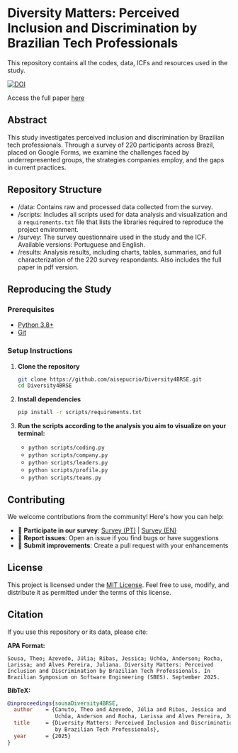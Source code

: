 # Diversity Matters: Perceived Inclusion and Discrimination by Brazilian Tech Professionals

This repository contains all the codes, data, ICFs and resources used in the study.

[![DOI](https://zenodo.org/badge/823398782.svg)](https://doi.org/10.5281/zenodo.15885217)

Access the full paper [here](results/Diversity4SEBR.pdf)

## Abstract

This study investigates perceived inclusion and discrimination by Brazilian tech professionals. Through a survey of 220 participants across Brazil, placed on Google Forms, we examine the challenges faced by underrepresented groups, the strategies companies employ, and the gaps in current practices.

## Repository Structure

- /data: Contains raw and processed data collected from the survey.
- /scripts: Includes all scripts used for data analysis and visualization and a `requirements.txt` file that lists the libraries required to reproduce the project environment.
- /survey: The survey questionnaire used in the study and the ICF. Available versions: Portuguese and English.
- /results: Analysis results, including charts, tables, summaries, and full characterization of the 220 survey respondants. Also includes the full paper in pdf version.

## Reproducing the Study

### Prerequisites

- [Python 3.8+](https://www.python.org/downloads/)
- [Git](https://git-scm.com)

### Setup Instructions

1. **Clone the repository**
   ```bash
   git clone https://github.com/aisepucrio/Diversity4BRSE.git
   cd Diversity4BRSE
   ```

2. **Install dependencies**
   ```bash
   pip install -r scripts/requirements.txt
   ```

3. **Run the scripts according to the analysis you aim to visualize on your terminal:**

    - `python scripts/coding.py`
    - `python scripts/company.py`
    - `python scripts/leaders.py`
    - `python scripts/profile.py`
    - `python scripts/teams.py`

## Contributing

We welcome contributions from the community! Here's how you can help:

- 📝 **Participate in our survey**: [Survey (PT)](https://forms.gle/n9wLZbP2Nd2nRhUD9) | [Survey (EN)](https://forms.gle/21LsnDiqJqDLoihW8)
- 🐛 **Report issues**: Open an issue if you find bugs or have suggestions
- 🔧 **Submit improvements**: Create a pull request with your enhancements

## License

This project is licensed under the [MIT License](LICENSE). Feel free to use, modify, and distribute it as permitted under the terms of this license.

## Citation

If you use this repository or its data, please cite:

**APA Format:**
```
Sousa, Theo; Azevedo, Júlia; Ribas, Jessica; Uchôa, Anderson; Rocha, Larissa; and Alves Pereira, Juliana. Diversity Matters: Perceived Inclusion and Discrimination by Brazilian Tech Professionals. In Brazilian Symposium on Software Engineering (SBES). September 2025.
```

**BibTeX:**
```bibtex
@inproceedings{sousaDiversity4BRSE,
  author    = {Canuto, Theo and Azevedo, Júlia and Ribas, Jessica and 
               Uchôa, Anderson and Rocha, Larissa and Alves Pereira, Juliana},
  title     = {Diversity Matters: Perceived Inclusion and Discrimination 
               by Brazilian Tech Professionals},
  year      = {2025}
}
```
